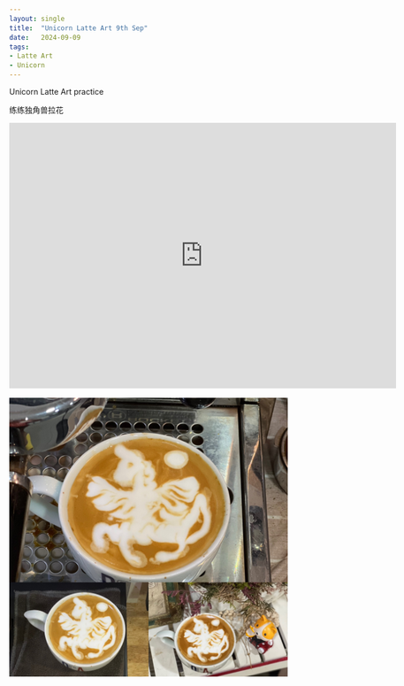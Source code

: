 ```yaml
---
layout: single
title:  "Unicorn Latte Art 9th Sep"
date:   2024-09-09
tags:
- Latte Art
- Unicorn
---
```


Unicorn Latte Art practice

练练独角兽拉花


<div class="embed-container">
  <iframe
      src="https://www.youtube.com/embed/y-mOG04YlTU"
      width="700"
      height="480"
      frameborder="0"
      allowfullscreen="true">
  </iframe>
</div>


![](/assets/img/2024/09/09/6E2A07F6-19AD-41F3-BBD6-ABB92B4A37AD.JPG)
